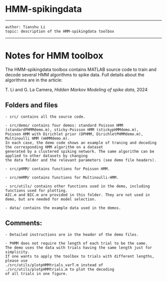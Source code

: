 # HMM-spikingdata
---
    author: Tianshu Li
    topic: description of the HMM-spikingdata toolbox
---

# Notes for HMM toolbox

The HMM-spikingdata toolbox contains MATLAB source code to train and decode several HMM algorithms to spike data. 
Full details about the algorithms are in the article:

T. Li and G. La Camera, *Hidden Markov Modeling of spike data*, 2024


## Folders and files

    - src/ contains all the source code.

    - src/demo/ contains four demos: standard Poisson HMM (standardPHMMdemo.m), sticky-Poisson HMM (stickypHMMdemo.m), 
    Poisson HMM with Dirichlet prior (DPHMM, DirichletPHMMdemo.m), Multinoulli HMM (mHMMdemo.m). 
    In each case, the demo code shows an example of traning and decoding the corresponding HMM algorithm on a dataset 
    generated by a clustered spiking network. The same algorithm can be applied to other datasets by changing 
    the data folder and the relevant parameters (see demo file headers).
    
    - src/pHMM/ contains functions for Poisson HMM.
    
    - src/mHMM/ contains functions for Multinoulli-HMM.
    
    - src/utils/ contains other functions used in the demo, including functions used for plotting. 
    AIC.m and BIC.m are provided in this folder. They are not used in demo, but are needed for model selection.

    - data/ contains the example data used in the demos.
    

## Comments:
    
    - Detailed instructions are in the header of the demo files.
    
    - PHMM does not require the length of each trial to be the same. 
    The demo uses the data with trials having the same length just for simplicity. 
    If one wants to apply the toolbox to trials with different lengths, please use 
    ./src/utils/plotpHMMtrials_varT.m instead of ./src/utils/plotpHMMtrials.m to plot the decoding 
    of all trials in one figure.
